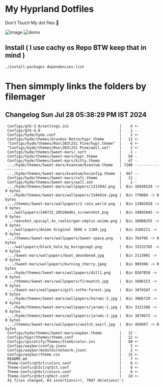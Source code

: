 # My Hyprland Dotfiles
  Don't Touch My dot files 🙂
 

  ![image](https://github.com/ALEX5402/dotfiles/assets/76860596/2fbe6020-4d76-4cf7-b052-58ff43cda405)
  ![demo](https://github.com/ALEX5402/dotfiles/assets/76860596/ff68bba7-e8da-49d3-a716-3ed3d73cfc25)

## Install ( I use cachy os Repo BTW keep that in mind )
``` ./install-packages dependencies-list ```

# Then simmply links the folders by filemager
 
## Changelog Sun Jul 28 05:38:29 PM IST 2024
```
 Configs/gtk-3.0/settings.ini                       |    4 +-
 Configs/gtk-4.0                                    |    1 -
 Configs/hyde/hyde.conf                             |    2 +-
 Configs/hyde/themes/Gruvbox Retro/hypr.theme       |   11 +-
 "Configs/hyde/themes/Ros\303\251 Pine/hypr.theme"  |    6 +-
 "Configs/hyde/themes/Ros\303\251 Pine/wall.set"    |    2 +-
 Configs/hyde/themes/Sweet-mars/.sort               |    1 -
 Configs/hyde/themes/Sweet-mars/hypr.theme          |   58 -
 Configs/hyde/themes/Sweet-mars/kitty.theme         |   47 -
 .../hyde/themes/Sweet-mars/kvantum/kvantum.theme   | 7280 --------------------
 .../hyde/themes/Sweet-mars/kvantum/kvconfig.theme  |  467 --
 Configs/hyde/themes/Sweet-mars/rofi.theme          |   11 -
 Configs/hyde/themes/Sweet-mars/wall.set            |    1 -
 .../hyde/themes/Sweet-mars/wallpapers/1313942.png  |  Bin 16936528 -> 0 bytes
 .../hyde/themes/Sweet-mars/wallpapers/1344414.jpeg |  Bin 770084 -> 0 bytes
 .../themes/Sweet-mars/wallpapers/2 rain_world.png  |  Bin 11082028 -> 0 bytes
 .../wallpapers/240725_20h20m46s_screenshot.png     |  Bin 19895045 -> 0 bytes
 ...reenshot_upscayl_4x_realesrgan-x4plus-anime.png |  Bin 16008255 -> 0 bytes
 .../wallpapers/Anime Original 3840 x 2160.jpg      |  Bin 3166211 -> 0 bytes
 .../themes/Sweet-mars/wallpapers/Sweet-space.png   |  Bin 764705 -> 0 bytes
 .../wallpapers/black_hole_by_kurzgesagt.png        |  Bin 33232765 -> 0 bytes
 .../Sweet-mars/wallpapers/boat_abondoned.jpg       |  Bin 2113981 -> 0 bytes
 .../Sweet-mars/wallpapers/burning_cherry.jpeg      |  Bin 969308 -> 0 bytes
 .../hyde/themes/Sweet-mars/wallpapers/ditl1.png    |  Bin 8267858 -> 0 bytes
 .../themes/Sweet-mars/wallpapers/firewatch.jpg     |  Bin 1606153 -> 0 bytes
 .../Sweet-mars/wallpapers/gitl-inthe-forest.jpg    |  Bin 3474347 -> 0 bytes
 .../hyde/themes/Sweet-mars/wallpapers/harumi-3.jpg |  Bin 3966729 -> 0 bytes
 .../hyde/themes/Sweet-mars/wallpapers/jarumi-1.jpg |  Bin 3321166 -> 0 bytes
 .../hyde/themes/Sweet-mars/wallpapers/jarumi-2.jpg |  Bin 3879672 -> 0 bytes
 .../themes/Sweet-mars/wallpapers/switch_swirl.jpg  |  Bin 456947 -> 0 bytes
 Configs/hyde/themes/Sweet-mars/waybar.theme        |   12 -
 Configs/hypr/themes/theme.conf                     |   12 +-
 Configs/spicetify/Themes/Sleek/color.ini           |   40 +-
 Configs/waybar/config.jsonc                        |    2 +-
 Configs/waybar/modules/network.jsonc               |    2 +-
 Configs/waybar/theme.css                           |   15 +-
 README.md                                          |    7 +-
 Theme-Confs/qt5ct/colors.conf                      |    6 +-
 Theme-Confs/qt5ct/qt5ct.conf                       |    8 +-
 Theme-Confs/qt6ct/colors.conf                      |    6 +-
 Theme-Confs/qt6ct/qt6ct.conf                       |   10 +-
 41 files changed, 64 insertions(+), 7947 deletions(-)
```
 
